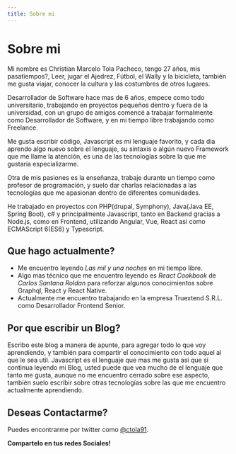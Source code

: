 ```yaml
---
title: Sobre mi
---
```

# Sobre mi

Mi nombre es Christian Marcelo Tola Pacheco, tengo 27 años, mis pasatiempos?, Leer, jugar el Ajedrez, Fútbol, el Wally y la bicicleta, también me gusta viajar, conocer la cultura y las costumbres de otros lugares.

Desarrollador de Software hace mas de 6 años, empece como todo universitario, trabajando en proyectos pequeños dentro y fuera de la universidad, con un grupo de amigos comencé a trabajar formalmente como Desarrollador de Software, y en mi tiempo libre trabajando como Freelance.

Me gusta escribir código, Javascript es mi lenguaje favorito, y cada dia aprendo algo nuevo sobre el lenguaje, su sintaxis o algún nuevo Framework que me llame la atención, es una de las tecnologías sobre la que me gustaría especializarme.

Otra de mis pasiones es la enseñanza, trabaje durante un tiempo como profesor de programación, y suelo dar charlas relacionadas a las tecnologías que me apasionan dentro de diferentes comunidades.

He trabajado en proyectos con PHP(drupal, Symphony), Java(Java EE, Spring Boot), c# y principalmente Javascript, tanto en Backend gracias a Node.js, como en Frontend, utilizando Angular, Vue, React asi como ECMAScript 6(ES6) y Typescript.

## Que hago actualmente?
- Me encuentro leyendo *Las mil y una noches* en mi tiempo libre.
- Algo mas técnico que me encuentro leyendo es *React Cookbook* de *Carlos Santana Roldan* para reforzar algunos conocimientos sobre Graphql, React y React Native.
- Actualmente me encuentro trabajando en la empresa Truextend S.R.L. como Desarrollador Frontend Senior.

## Por que escribir un Blog?

Escribo este blog a manera de apunte, para agregar todo lo que voy aprendiendo, y también para compartir el conocimiento con todo aquel al que le sea util.
Javascript es el lenguaje que mas me gusta asi que si continua leyendo mi Blog, usted puede que vea mucho de el lenguaje que tanto me gusta, aunque no me encuentro cerrado sobre ese aspecto, también suelo escribir sobre otras tecnologías sobre las que me encuentro actualmente aprendiendo.

## Deseas Contactarme?

Puedes encontrarme por twitter como [@ctola91](https://twitter.com/ctola91).

**Compartelo en tus redes Sociales!**
<SocialButtons />